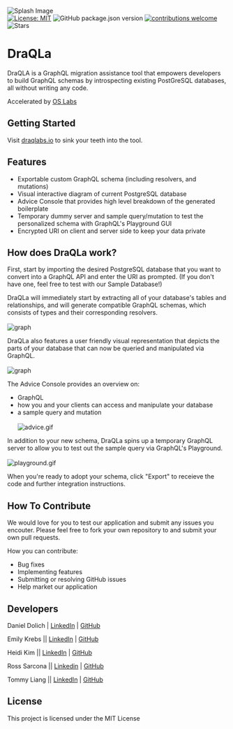 ![Splash Image](./client/assets/splashgif.gif) <br>
[![License: MIT](https://img.shields.io/badge/License-MIT-yellow.svg)](https://github.com/oslabs-beta/DraQLa/blob/main/LICENSE) ![GitHub package.json version](https://img.shields.io/badge/version-v1.0.0-blue) [![contributions welcome](https://img.shields.io/badge/contributions-welcome-brightgreen.svg?style=flat)](https://github.com/oslabs-beta/DraQLa/issues) ![Stars](https://img.shields.io/github/stars/oslabs-beta/DraQLa?color=red)

# DraQLa 

DraQLA is a GraphQL migration assistance tool that empowers developers to build GraphQL schemas by introspecting existing PostGreSQL databases, all without writing any code. 


Accelerated by [OS Labs](https://github.com/oslabs-beta/)

## Getting Started
Visit [draqlabs.io](https://draqlabs.io) to sink your teeth into the tool. 

## Features
* Exportable custom GraphQL schema (including resolvers, and mutations) 
* Visual interactive diagram of current PostgreSQL database
* Advice Console that provides high level breakdown of the generated boilerplate
* Temporary dummy server and sample query/mutation to test the personalized schema with GraphQL's Playground GUI
* Encrypted URI on client and server side to keep your data private

## How does DraQLa work? 
First, start by importing the desired PostgreSQL database that you want to convert into a GraphQL API and enter the URI as prompted. (If you don't have one, feel free to test with our Sample Database!) 

DraQLa will immediately start by extracting all of your database's tables and relationships, and will generate compatible GraphQL schemas, which consists of types and their corresponding resolvers. <br><br>
![graph](./client/assets/modal.gif)

DraQLa also features a user friendly visual representation that depicts the parts of your database that can now be queried and manipulated via GraphQL. <br><br>
![graph](./client/assets/graphgif.gif)

The Advice Console provides an overview on:
  * GraphQL 
  * how you and your clients can access and manipulate your database
  * a sample query and mutation <br><br>
![advice.gif](./client/assets/advice.gif) 


In addition to your new schema, DraQLa spins up a temporary GraphQL server to allow you to test out the sample query via GraphQL's Playground. <br><br>
![playground.gif](./client/assets/playground.gif)


When you're ready to adopt your schema, click "Export" to receieve the code and further integration instructions.

## How To Contribute
We would love for you to test our application and submit any issues you encouter. Please feel free to fork your own repository to and submit your own pull requests.

How you can contribute: 
* Bug fixes
* Implementing features
* Submitting or resolving GitHub issues
* Help market our application
## Developers
Daniel Dolich | [LinkedIn](https://www.linkedin.com/in/danieldolich/) | [GitHub](https://github.com/danieldolich)

Emily Krebs || [LinkedIn](https://www.linkedin.com/in/emilyrkrebs/) | [GitHub](https://github.com/emilykrebs)

Heidi Kim || [LinkedIn](https://www.linkedin.com/in/heidiykim/) | [GitHub](https://github.com/heidiyoora)

Ross Sarcona || [Linkedin](https://www.linkedin.com/in/rosssarcona/) | [GitHub](https://github.com/RossRSarc)

Tommy Liang || [LinkedIn](https://www.linkedin.com/in/mrtommyliang/) | [GitHub](https://github.com/mrtommyliang)


## License
This project is licensed under the MIT License